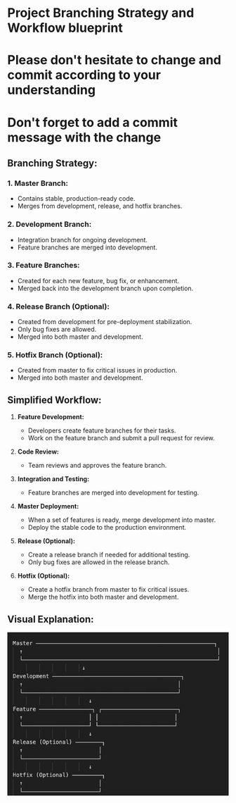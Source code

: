 # Project Branching Strategy and Workflow blueprint 
# Please don't hesitate to change and commit according to your understanding 
# Don't forget to add a commit message with the change

## Branching Strategy:

### 1. Master Branch:
- Contains stable, production-ready code.
- Merges from development, release, and hotfix branches.

### 2. Development Branch:
- Integration branch for ongoing development.
- Feature branches are merged into development.

### 3. Feature Branches:
- Created for each new feature, bug fix, or enhancement.
- Merged back into the development branch upon completion.

### 4. Release Branch (Optional):
- Created from development for pre-deployment stabilization.
- Only bug fixes are allowed.
- Merged into both master and development.

### 5. Hotfix Branch (Optional):
- Created from master to fix critical issues in production.
- Merged into both master and development.

## Simplified Workflow:

1. **Feature Development:**
   - Developers create feature branches for their tasks.
   - Work on the feature branch and submit a pull request for review.

2. **Code Review:**
   - Team reviews and approves the feature branch.

3. **Integration and Testing:**
   - Feature branches are merged into development for testing.

4. **Master Deployment:**
   - When a set of features is ready, merge development into master.
   - Deploy the stable code to the production environment.

5. **Release (Optional):**
   - Create a release branch if needed for additional testing.
   - Only bug fixes are allowed in the release branch.

6. **Hotfix (Optional):**
   - Create a hotfix branch from master to fix critical issues.
   - Merge the hotfix into both master and development.



## Visual Explanation:

![Branching Diagram](Branching.png)

